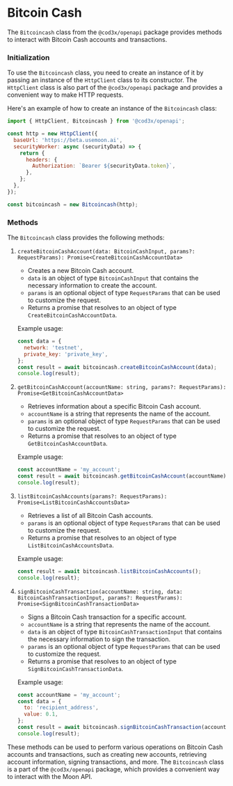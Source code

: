 # Bitcoin Cash

The `Bitcoincash` class from the `@cod3x/openapi` package provides methods to interact with Bitcoin Cash accounts and transactions.

### Initialization

To use the `Bitcoincash` class, you need to create an instance of it by passing an instance of the `HttpClient` class to its constructor. The `HttpClient` class is also part of the `@cod3x/openapi` package and provides a convenient way to make HTTP requests.

Here's an example of how to create an instance of the `Bitcoincash` class:

```javascript
import { HttpClient, Bitcoincash } from '@cod3x/openapi';

const http = new HttpClient({
  baseUrl: 'https://beta.usemoon.ai',
  securityWorker: async (securityData) => {
    return {
      headers: {
        Authorization: `Bearer ${securityData.token}`,
      },
    };
  },
});

const bitcoincash = new Bitcoincash(http);
```

### Methods

The `Bitcoincash` class provides the following methods:

1.  `createBitcoinCashAccount(data: BitcoinCashInput, params?: RequestParams): Promise<CreateBitcoinCashAccountData>`

    * Creates a new Bitcoin Cash account.
    * `data` is an object of type `BitcoinCashInput` that contains the necessary information to create the account.
    * `params` is an optional object of type `RequestParams` that can be used to customize the request.
    * Returns a promise that resolves to an object of type `CreateBitcoinCashAccountData`.

    Example usage:

    ```javascript
    const data = {
      network: 'testnet',
      private_key: 'private_key',
    };
    const result = await bitcoincash.createBitcoinCashAccount(data);
    console.log(result);
    ```
2.  `getBitcoinCashAccount(accountName: string, params?: RequestParams): Promise<GetBitcoinCashAccountData>`

    * Retrieves information about a specific Bitcoin Cash account.
    * `accountName` is a string that represents the name of the account.
    * `params` is an optional object of type `RequestParams` that can be used to customize the request.
    * Returns a promise that resolves to an object of type `GetBitcoinCashAccountData`.

    Example usage:

    ```javascript
    const accountName = 'my_account';
    const result = await bitcoincash.getBitcoinCashAccount(accountName);
    console.log(result);
    ```
3.  `listBitcoinCashAccounts(params?: RequestParams): Promise<ListBitcoinCashAccountsData>`

    * Retrieves a list of all Bitcoin Cash accounts.
    * `params` is an optional object of type `RequestParams` that can be used to customize the request.
    * Returns a promise that resolves to an object of type `ListBitcoinCashAccountsData`.

    Example usage:

    ```javascript
    const result = await bitcoincash.listBitcoinCashAccounts();
    console.log(result);
    ```
4.  `signBitcoinCashTransaction(accountName: string, data: BitcoinCashTransactionInput, params?: RequestParams): Promise<SignBitcoinCashTransactionData>`

    * Signs a Bitcoin Cash transaction for a specific account.
    * `accountName` is a string that represents the name of the account.
    * `data` is an object of type `BitcoinCashTransactionInput` that contains the necessary information to sign the transaction.
    * `params` is an optional object of type `RequestParams` that can be used to customize the request.
    * Returns a promise that resolves to an object of type `SignBitcoinCashTransactionData`.

    Example usage:

    ```javascript
    const accountName = 'my_account';
    const data = {
      to: 'recipient_address',
      value: 0.1,
    };
    const result = await bitcoincash.signBitcoinCashTransaction(accountName, data);
    console.log(result);
    ```

These methods can be used to perform various operations on Bitcoin Cash accounts and transactions, such as creating new accounts, retrieving account information, signing transactions, and more. The `Bitcoincash` class is a part of the `@cod3x/openapi` package, which provides a convenient way to interact with the Moon API.
